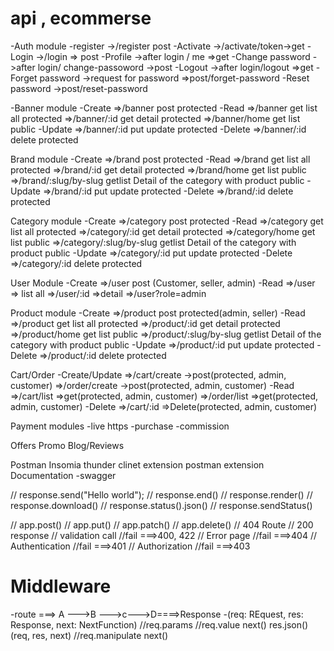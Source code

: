# api , ecommerse
-Auth module 
    -register 
        ->/register post
    -Activate
        ->/activate/token->get
    -Login
        ->/login => post 
    -Profile
        ->after login / me =>get
    -Change password
        ->after login/ change-passoword ->post
    -Logout
        ->after login/logout =>get
    -Forget password
        ->request for password =>post/forget-password
    -Reset password 
        ->post/reset-password

-Banner module 
     -Create
        =>/banner post  protected
    -Read
        =>/banner get list all protected
        =>/banner/:id get detail protected
        =>/banner/home get list public
    -Update
        =>/banner/:id put update protected
    -Delete
        =>/banner/:id delete protected

Brand module 
     -Create
        =>/brand post  protected
    -Read
        =>/brand get list all protected
        =>/brand/:id get detail protected
        =>/brand/home get list public
        =>/brand/:slug/by-slug getlist Detail of the category with product public
    -Update
        =>/brand/:id put update protected
    -Delete
        =>/brand/:id delete protected

Category module 
     -Create
        =>/category post  protected
    -Read
        =>/category get list all protected
        =>/category/:id get detail protected
        =>/category/home get list public
        =>/category/:slug/by-slug getlist Detail of the category with product public
    -Update
        =>/category/:id put update protected
    -Delete
        =>/category/:id delete protected

User Module
    -Create
        =>/user post
            (Customer, seller, admin)
    -Read
        =>/user => list all
        =>/user/:id =>detail
        =>/user?role=admin

Product module 
     -Create
        =>/product post  protected(admin, seller)
    -Read
        =>/product get list all protected
        =>/product/:id get detail protected
        =>/product/home get list public
        =>/product/:slug/by-slug getlist Detail of the category with product public
    -Update
        =>/product/:id put update protected
    -Delete
        =>/product/:id delete protected

Cart/Order
    -Create/Update
        =>/cart/create ->post(protected, admin, customer)
        =>/order/create ->post(protected, admin, customer)
    -Read
        =>/cart/list =>get(protected, admin, customer)
        =>/order/list =>get(protected, admin, customer)
    -Delete
        =>/cart/:id =>Delete(protected, admin, customer)

Payment modules
    -live https
    -purchase
    -commission

Offers Promo
Blog/Reviews

Postman
Insomia
thunder clinet extension
postman extension
Documentation
    -swagger


// response.send("Hello world");
    // response.end()
    // response.render()
    // response.download()
    // response.status().json()
    // response.sendStatus()

// app.post()
// app.put()
// app.patch()
// app.delete()
// 404 Route
// 200 response
// validation call
    //fail ===>400, 422
// Error page
    //fail ===>404
// Authentication
    //fail ===>401
// Authorization
    //fail ===>403

# Middleware
-route ===> A --->B --->c--->D====>Response
-(req: REquest, res: Response, next: NextFunction)
    //req.params
    //req.value
    next()
    res.json()
(req, res, next)
    //req.manipulate
    next()